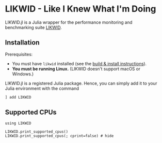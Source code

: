 # LIKWID - Like I Knew What I'm Doing

LIKWID.jl is a Julia wrapper for the performance monitoring and benchmarking suite [LIKWID](https://github.com/RRZE-HPC/likwid).

## Installation

Prerequisites:
* You must have `likwid` installed (see the [build & install instructions](https://github.com/RRZE-HPC/likwid#download-build-and-install)).
* **You must be running Linux.** (LIKWID doesn't support macOS or Windows.)

LIKWID.jl is a registered Julia package. Hence, you can simply add it to your Julia environment with the command
```julia
] add LIKWID
```

## Supported CPUs

```@setup likwid
using LIKWID
```

```@repl likwid
LIKWID.print_supported_cpus()
LIKWID.print_supported_cpus(; cprint=false) # hide
```